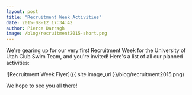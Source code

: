 ```yaml
---
layout: post
title: "Recruitment Week Activities"
date: 2015-08-12 17:34:42
author: Pierce Darragh
image: /blog/recruitment2015-short.png
---
```

We're gearing up for our very first Recruitment Week for the University of Utah
Club Swim Team, and you're invited! Here's a list of all our planned activities:

![Recruitment Week Flyer]({{ site.image_url }}/blog/recruitment2015.png)

We hope to see you all there!
